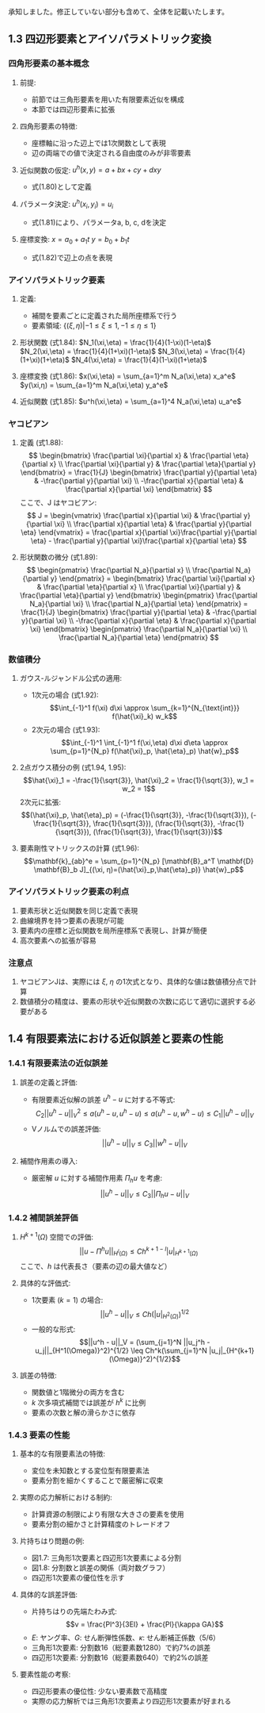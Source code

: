 承知しました。修正していない部分も含めて、全体を記載いたします。

## 1.3 四辺形要素とアイソパラメトリック変換

### 四角形要素の基本概念

1. 前提:
   - 前節では三角形要素を用いた有限要素近似を構成
   - 本節では四辺形要素に拡張

2. 四角形要素の特徴:
   - 座標軸に沿った辺上では1次関数として表現
   - 辺の両端での値で決定される自由度のみが非零要素

3. 近似関数の仮定:
   $`u^h(x,y) = a + bx + cy + dxy`$
   - 式(1.80)として定義

4. パラメータ決定:
   $`u^h(x_i, y_i) = u_i`$
   - 式(1.81)により、パラメータa, b, c, dを決定

5. 座標変換:
   $`x = a_0 + a_1 t`$
   $`y = b_0 + b_1 t`$
   - 式(1.82)で辺上の点を表現

### アイソパラメトリック要素

1. 定義:
   - 補間を要素ごとに定義された局所座標系で行う
   - 要素領域: $` \{(\xi, \eta) | -1 \leq \xi \leq 1, -1 \leq \eta \leq 1\} `$

2. 形状関数 (式1.84):
   $`N_1(\xi,\eta) = \frac{1}{4}(1-\xi)(1-\eta)`$
   $`N_2(\xi,\eta) = \frac{1}{4}(1+\xi)(1-\eta)`$
   $`N_3(\xi,\eta) = \frac{1}{4}(1+\xi)(1+\eta)`$
   $`N_4(\xi,\eta) = \frac{1}{4}(1-\xi)(1+\eta)`$

3. 座標変換 (式1.86):
   $`x(\xi,\eta) = \sum_{a=1}^m N_a(\xi,\eta) x_a^e`$
   $`y(\xi,η) = \sum_{a=1}^m N_a(\xi,\eta) y_a^e`$

4. 近似関数 (式1.85):
   $`u^h(\xi,\eta) = \sum_{a=1}^4 N_a(\xi,\eta) u_a^e`$

### ヤコビアン

1. 定義 (式1.88):
   $$
   \begin{bmatrix}
   \frac{\partial \xi}{\partial x} & \frac{\partial \eta}{\partial x} \\
   \frac{\partial \xi}{\partial y} & \frac{\partial \eta}{\partial y}
   \end{bmatrix} = 
   \frac{1}{J} \begin{bmatrix}
   \frac{\partial y}{\partial \eta} & -\frac{\partial y}{\partial \xi} \\
   -\frac{\partial x}{\partial \eta} & \frac{\partial x}{\partial \xi}
   \end{bmatrix}
   $$
   ここで、J はヤコビアン:
   $$
   J = \begin{vmatrix}
   \frac{\partial x}{\partial \xi} & \frac{\partial y}{\partial \xi} \\
   \frac{\partial x}{\partial \eta} & \frac{\partial y}{\partial \eta}
   \end{vmatrix} = \frac{\partial x}{\partial \xi}\frac{\partial y}{\partial \eta} - \frac{\partial y}{\partial \xi}\frac{\partial x}{\partial \eta}
   $$

2. 形状関数の微分 (式1.89):
   $$
   \begin{pmatrix}
   \frac{\partial N_a}{\partial x} \\
   \frac{\partial N_a}{\partial y}
   \end{pmatrix} = 
   \begin{bmatrix}
   \frac{\partial \xi}{\partial x} & \frac{\partial \eta}{\partial x} \\
   \frac{\partial \xi}{\partial y} & \frac{\partial \eta}{\partial y}
   \end{bmatrix}
   \begin{pmatrix}
   \frac{\partial N_a}{\partial \xi} \\
   \frac{\partial N_a}{\partial \eta}
   \end{pmatrix} =
   \frac{1}{J}
   \begin{bmatrix}
   \frac{\partial y}{\partial \eta} & -\frac{\partial y}{\partial \xi} \\
   -\frac{\partial x}{\partial \eta} & \frac{\partial x}{\partial \xi}
   \end{bmatrix}
   \begin{pmatrix}
   \frac{\partial N_a}{\partial \xi} \\
   \frac{\partial N_a}{\partial \eta}
   \end{pmatrix}
   $$

### 数値積分

1. ガウス-ルジャンドル公式の適用:
   - 1次元の場合 (式1.92):
     $$\int_{-1}^1 f(\xi) d\xi \approx \sum_{k=1}^{N_{\text{int}}} f(\hat{\xi}_k) w_k$$
   - 2次元の場合 (式1.93):
     $$\int_{-1}^1 \int_{-1}^1 f(\xi,\eta) d\xi d\eta \approx \sum_{p=1}^{N_p} f(\hat{\xi}_p, \hat{\eta}_p) \hat{w}_p$$

2. 2点ガウス積分の例 (式1.94, 1.95):
   $$\hat{\xi}_1 = -\frac{1}{\sqrt{3}}, \hat{\xi}_2 = \frac{1}{\sqrt{3}}, w_1 = w_2 = 1$$
   2次元に拡張:
   $$(\hat{\xi}_p, \hat{\eta}_p) = (-\frac{1}{\sqrt{3}}, -\frac{1}{\sqrt{3}}), (-\frac{1}{\sqrt{3}}, \frac{1}{\sqrt{3}}), (\frac{1}{\sqrt{3}}, -\frac{1}{\sqrt{3}}), (\frac{1}{\sqrt{3}}, \frac{1}{\sqrt{3}})$$

3. 要素剛性マトリックスの計算 (式1.96):
   $$\mathbf{k}_{ab}^e = \sum_{p=1}^{N_p} [\mathbf{B}_a^T \mathbf{D} \mathbf{B}_b J]_{(\xi, η)=(\hat{\xi}_p,\hat{\eta}_p)} \hat{w}_p$$

### アイソパラメトリック要素の利点

1. 要素形状と近似関数を同じ定義で表現
2. 曲線境界を持つ要素の表現が可能
3. 要素内の座標と近似関数を局所座標系で表現し、計算が簡便
4. 高次要素への拡張が容易

### 注意点

1. ヤコビアンJは、実際には $`\xi`$, $`\eta`$ の1次式となり、具体的な値は数値積分点で計算
2. 数値積分の精度は、要素の形状や近似関数の次数に応じて適切に選択する必要がある

## 1.4 有限要素法における近似誤差と要素の性能

### 1.4.1 有限要素法の近似誤差

1. 誤差の定義と評価:
   - 有限要素近似解の誤差 $`u^h - u`$ に対する不等式:
     $$C_2||u^h - u||_V^2 \leq a(u^h - u, u^h - u) \leq a(u^h - u, w^h - u) \leq C_1||u^h - u||_V$$
   - Vノルムでの誤差評価:
     $$||u^h - u||_V \leq C_3||w^h - u||_V$$

2. 補間作用素の導入:
   - 厳密解 $`u`$ に対する補間作用素 $`\Pi_h u`$ を考慮:
     $$||u^h - u||_V \leq C_3||\Pi_h u - u||_V$$

### 1.4.2 補間誤差評価

1. $`H^{k+1}(\Omega)`$ 空間での評価:
   $$||u - \Pi^h u||_{H^l(\Omega)} \leq Ch^{k+1-l}|u|_{H^{k+1}(\Omega)}$$
   ここで、$`h`$ は代表長さ（要素の辺の最大値など）

2. 具体的な評価式:
   - 1次要素 ($`k=1`$) の場合:
     $$||u^h - u||_V \leq Ch(|u|_{H^2(\Omega)})^{1/2}$$
   - 一般的な形式:
     $$||u^h - u||_V = (\sum_{j=1}^N ||u_j^h - u_j||_{H^1(\Omega)}^2)^{1/2} \leq Ch^k(\sum_{j=1}^N |u_j|_{H^{k+1}(\Omega)}^2)^{1/2}$$

3. 誤差の特徴:
   - 関数値と1階微分の両方を含む
   - $`k`$ 次多項式補間では誤差が $`h^k`$ に比例
   - 要素の次数と解の滑らかさに依存

### 1.4.3 要素の性能

1. 基本的な有限要素法の特徴:
   - 変位を未知数とする変位型有限要素法
   - 要素分割を細かくすることで厳密解に収束

2. 実際の応力解析における制約:
   - 計算資源の制限により有限な大きさの要素を使用
   - 要素分割の細かさと計算精度のトレードオフ

3. 片持ちはり問題の例:
   - 図1.7: 三角形1次要素と四辺形1次要素による分割
   - 図1.8: 分割数と誤差の関係（両対数グラフ）
   - 四辺形1次要素の優位性を示す

4. 具体的な誤差評価:
   - 片持ちはりの先端たわみ式:
     $$v = \frac{Pl^3}{3EI} + \frac{Pl}{\kappa GA}$$
   - $`E`$: ヤング率、$`G`$: せん断弾性係数、$`\kappa`$: せん断補正係数（5/6）
   - 三角形1次要素: 分割数16（総要素数1280）で約7%の誤差
   - 四辺形1次要素: 分割数16（総要素数640）で約2%の誤差

5. 要素性能の考察:
   - 四辺形要素の優位性: 少ない要素数で高精度
   - 実際の応力解析では三角形1次要素より四辺形1次要素が好まれる
